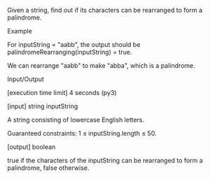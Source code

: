 Given a string, find out if its characters can be rearranged to form a palindrome.

Example

For inputString = "aabb", the output should be
palindromeRearranging(inputString) = true.

We can rearrange "aabb" to make "abba", which is a palindrome.

Input/Output

[execution time limit] 4 seconds (py3)

[input] string inputString

A string consisting of lowercase English letters.

Guaranteed constraints:
1 ≤ inputString.length ≤ 50.

[output] boolean

true if the characters of the inputString can be rearranged to form a palindrome, false otherwise.